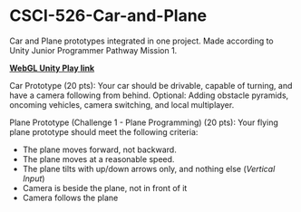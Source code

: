 # CSCI-526-Car-and-Plane
Car and Plane prototypes integrated in one project. 
Made according to Unity Junior Programmer Pathway Mission 1.

[**WebGL Unity Play link**](https://play.unity.com/mg/other/webgl-builds-368249)

Car Prototype (20 pts): Your car should be drivable, capable of turning, and have a camera following from behind.
Optional: Adding obstacle pyramids, oncoming vehicles, camera switching, and local multiplayer.

Plane Prototype (Challenge 1 - Plane Programming) (20 pts): Your flying plane prototype should meet the following criteria:
- The plane moves forward, not backward.
- The plane moves at a reasonable speed.
- The plane tilts with up/down arrows only, and nothing else (*Vertical Input*)
- Camera is beside the plane, not in front of it
- Camera follows the plane
